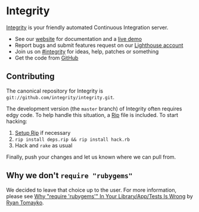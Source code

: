 Integrity
=========

[Integrity][website] is your friendly automated Continuous Integration server.

* See our [website][] for documentation and a [live demo][demo]
* Report bugs and submit features request on our [Lighthouse account][lighthouse]
* Join us on [#integrity][irc-channel] for ideas, help, patches or something
* Get the code from [GitHub][repo]

Contributing
------------

The canonical repository for Integrity is `git://github.com/integrity/integrity.git`.

The development version (the `master` branch) of Integrity often requires edgy
code. To help handle this situation, a [Rip][] file is included. To start hacking:

1. [Setup Rip](http://hellorip.com/install.html) if necessary
2. `rip install deps.rip && rip install hack.rb`
3. Hack and `rake` as usual

Finally, push your changes and let us known where we can pull from.

Why we don't `require "rubygems"`
---------------------------------

We decided to leave that choice up to the user. For more information, please
see [Why "require 'rubygems'" In Your Library/App/Tests Is Wrong][rubygems]
by [Ryan Tomayko][rtomayko].

[website]: http://integrityapp.com
[demo]: http://builder.integrityapp.com
[repo]: http://github.com/integrity/integrity
[lighthouse]: http://integrity.lighthouseapp.com/projects/14308-integrity
[irc-channel]: irc://irc.freenode.net/integrity
[rubygems]: http://gist.github.com/54177
[rtomayko]: http://tomayko.com/about
[Rip]: http://hellorip.com
